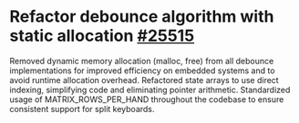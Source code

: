 # Refactor debounce algorithm with static allocation [#25515](https://github.com/qmk/qmk_firmware/pull/25515)

Removed dynamic memory allocation (malloc, free) from all debounce implementations for improved efficiency on embedded systems and to avoid runtime allocation overhead. Refactored state arrays to use direct indexing, simplifying code and eliminating pointer arithmetic. Standardized usage of MATRIX_ROWS_PER_HAND throughout the codebase to ensure consistent support for split keyboards.
